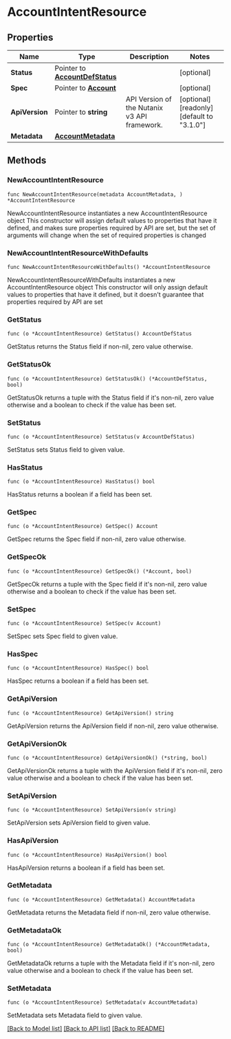 # AccountIntentResource

## Properties

Name | Type | Description | Notes
------------ | ------------- | ------------- | -------------
**Status** | Pointer to [**AccountDefStatus**](AccountDefStatus.md) |  | [optional] 
**Spec** | Pointer to [**Account**](Account.md) |  | [optional] 
**ApiVersion** | Pointer to **string** | API Version of the Nutanix v3 API framework. | [optional] [readonly] [default to "3.1.0"]
**Metadata** | [**AccountMetadata**](AccountMetadata.md) |  | 

## Methods

### NewAccountIntentResource

`func NewAccountIntentResource(metadata AccountMetadata, ) *AccountIntentResource`

NewAccountIntentResource instantiates a new AccountIntentResource object
This constructor will assign default values to properties that have it defined,
and makes sure properties required by API are set, but the set of arguments
will change when the set of required properties is changed

### NewAccountIntentResourceWithDefaults

`func NewAccountIntentResourceWithDefaults() *AccountIntentResource`

NewAccountIntentResourceWithDefaults instantiates a new AccountIntentResource object
This constructor will only assign default values to properties that have it defined,
but it doesn't guarantee that properties required by API are set

### GetStatus

`func (o *AccountIntentResource) GetStatus() AccountDefStatus`

GetStatus returns the Status field if non-nil, zero value otherwise.

### GetStatusOk

`func (o *AccountIntentResource) GetStatusOk() (*AccountDefStatus, bool)`

GetStatusOk returns a tuple with the Status field if it's non-nil, zero value otherwise
and a boolean to check if the value has been set.

### SetStatus

`func (o *AccountIntentResource) SetStatus(v AccountDefStatus)`

SetStatus sets Status field to given value.

### HasStatus

`func (o *AccountIntentResource) HasStatus() bool`

HasStatus returns a boolean if a field has been set.

### GetSpec

`func (o *AccountIntentResource) GetSpec() Account`

GetSpec returns the Spec field if non-nil, zero value otherwise.

### GetSpecOk

`func (o *AccountIntentResource) GetSpecOk() (*Account, bool)`

GetSpecOk returns a tuple with the Spec field if it's non-nil, zero value otherwise
and a boolean to check if the value has been set.

### SetSpec

`func (o *AccountIntentResource) SetSpec(v Account)`

SetSpec sets Spec field to given value.

### HasSpec

`func (o *AccountIntentResource) HasSpec() bool`

HasSpec returns a boolean if a field has been set.

### GetApiVersion

`func (o *AccountIntentResource) GetApiVersion() string`

GetApiVersion returns the ApiVersion field if non-nil, zero value otherwise.

### GetApiVersionOk

`func (o *AccountIntentResource) GetApiVersionOk() (*string, bool)`

GetApiVersionOk returns a tuple with the ApiVersion field if it's non-nil, zero value otherwise
and a boolean to check if the value has been set.

### SetApiVersion

`func (o *AccountIntentResource) SetApiVersion(v string)`

SetApiVersion sets ApiVersion field to given value.

### HasApiVersion

`func (o *AccountIntentResource) HasApiVersion() bool`

HasApiVersion returns a boolean if a field has been set.

### GetMetadata

`func (o *AccountIntentResource) GetMetadata() AccountMetadata`

GetMetadata returns the Metadata field if non-nil, zero value otherwise.

### GetMetadataOk

`func (o *AccountIntentResource) GetMetadataOk() (*AccountMetadata, bool)`

GetMetadataOk returns a tuple with the Metadata field if it's non-nil, zero value otherwise
and a boolean to check if the value has been set.

### SetMetadata

`func (o *AccountIntentResource) SetMetadata(v AccountMetadata)`

SetMetadata sets Metadata field to given value.



[[Back to Model list]](../README.md#documentation-for-models) [[Back to API list]](../README.md#documentation-for-api-endpoints) [[Back to README]](../README.md)


